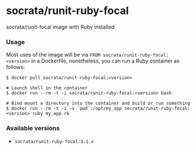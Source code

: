 socrata/runit-ruby-focal
============

socrata/runit-focal image with Ruby installed

### Usage

Most uses of the image will be via `FROM socrata/runit-ruby-focal:<version>` in a Dockerfile, nonetheless, you can run a Ruby container as follows:

    $ docker pull socrata/runit-ruby-focal:<version>

    # Launch shell in the container
    $ docker run --rm -t -i socrata/runit-ruby-focal:<version> bash

    # Bind mount a directory into the container and build or run something
    $ docker run --rm -t -i -v `pwd`:/opt/my_app socrata/runit-ruby-focal:<version> ruby my_app.rb


### Available versions

- `socrata/runit-ruby-focal:3.1.x` 

